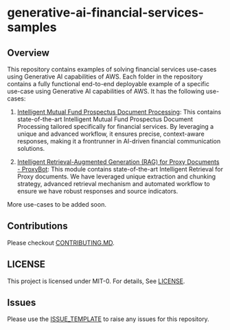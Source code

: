 # generative-ai-financial-services-samples



## Overview

This repository contains examples of solving financial services use-cases using Generative AI capabilities of AWS. Each folder in the repository contains a fully functional end-to-end deployable example of a specific use-case using Generative AI capabilities of AWS. It has the following use-cases:

1. [Intelligent Mutual Fund Prospectus Document Processing](./intelligent-mutual-fund-prospectus-document-processing): This contains state-of-the-art Intelligent Mutual Fund Prospectus Document Processing tailored specifically for financial services. By leveraging a unique and advanced workflow, it ensures precise, context-aware responses, making it a frontrunner in AI-driven financial communication solutions.

2. [Intelligent Retrieval-Augmented Generation (RAG) for Proxy Documents - ProxyBot](./intelligent-retrieval-augmented-generation-for-proxy-documents-proxybot): This module contains state-of-the-art Intelligent Retrieval for Proxy documents. We have leveraged unique extraction and chunking strategy, advanced retrieval mechanism and automated workflow to ensure we have robust responses and source indicators.

More use-cases to be added soon.

## Contributions
Please checkout [CONTRIBUTING.MD](CONTRIBUTING.MD).

## LICENSE
This project is licensed under MIT-0. For details, See [LICENSE](LICENSE).

## Issues
Please use the [ISSUE_TEMPLATE](ISSUE_TEMPLATE.MD) to raise any issues for this repository.
